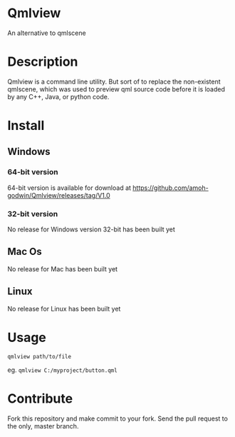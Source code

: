# Qmlview
An alternative to qmlscene

# Description
Qmlview is a command line utility. But sort of to replace the non-existent
qmlscene, which was used to preview qml source code before it is loaded
by any C++, Java, or python code.

# Install

## Windows

### 64-bit version
64-bit version is available for download at https://github.com/amoh-godwin/Qmlview/releases/tag/V1.0

### 32-bit version
No release for Windows version 32-bit has been built yet

## Mac Os
No release for Mac has been built yet

## Linux
No release for Linux has been built yet

# Usage
```qmlview path/to/file```

eg.
```qmlview C:/myproject/button.qml```

# Contribute
Fork this repository and make commit to your fork.
Send the pull request to the only, master branch.
